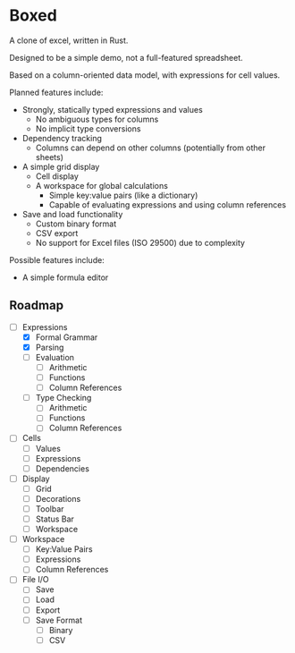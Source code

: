 # Boxed

A clone of excel, written in Rust.

Designed to be a simple demo, not a full-featured spreadsheet.

Based on a column-oriented data model, with expressions for cell values.

Planned features include:

- Strongly, statically typed expressions and values
  - No ambiguous types for columns
  - No implicit type conversions
- Dependency tracking
  - Columns can depend on other columns (potentially from other sheets)
- A simple grid display
  - Cell display
  - A workspace for global calculations
    - Simple key:value pairs (like a dictionary)
    - Capable of evaluating expressions and using column references
- Save and load functionality
  - Custom binary format
  - CSV export
  - No support for Excel files (ISO 29500) due to complexity

Possible features include:

- A simple formula editor

## Roadmap

- [ ] Expressions
  - [x] Formal Grammar
  - [x] Parsing
  - [ ] Evaluation
    - [ ] Arithmetic
    - [ ] Functions
    - [ ] Column References
  - [ ] Type Checking
    - [ ] Arithmetic
    - [ ] Functions
    - [ ] Column References
- [ ] Cells
  - [ ] Values
  - [ ] Expressions
  - [ ] Dependencies
- [ ] Display
  - [ ] Grid
  - [ ] Decorations
  - [ ] Toolbar
  - [ ] Status Bar
  - [ ] Workspace
- [ ] Workspace
  - [ ] Key:Value Pairs
  - [ ] Expressions
  - [ ] Column References
- [ ] File I/O
  - [ ] Save
  - [ ] Load
  - [ ] Export
  - [ ] Save Format
    - [ ] Binary
    - [ ] CSV
